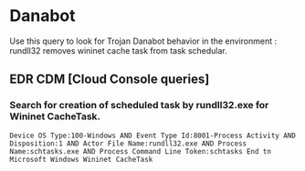# Danabot

Use this query to look for Trojan Danabot behavior in the environment : rundll32 removes wininet cache task from task schedular.

## EDR CDM [Cloud Console queries]

### Search for creation of scheduled task by rundll32.exe for Wininet CacheTask. 

```
Device OS Type:100-Windows AND Event Type Id:8001-Process Activity AND Disposition:1 AND Actor File Name:rundll32.exe AND Process Name:schtasks.exe AND Process Command Line Token:schtasks End tn Microsoft Windows Wininet CacheTask

```
